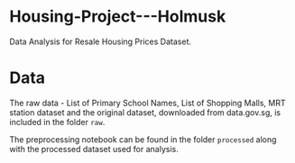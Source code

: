 # Housing-Project---Holmusk

Data Analysis for Resale Housing Prices Dataset.

# Data

The raw data - List of Primary School Names, List of Shopping Malls, MRT station dataset and the original dataset, downloaded from data.gov.sg, is included in the folder `raw`.

The preprocessing notebook can be found in the folder `processed` along with the processed dataset used for analysis.
